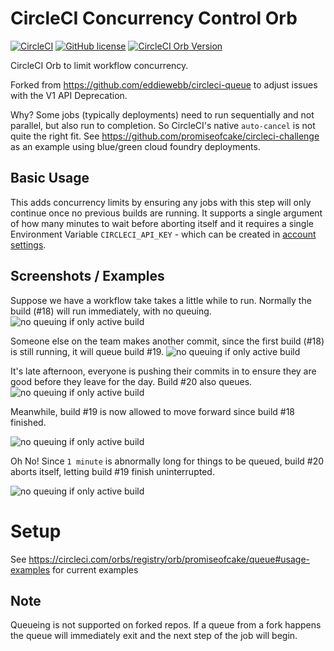 # CircleCI Concurrency Control Orb

[![CircleCI](https://img.shields.io/circleci/build/gh/promiseofcake/circleci-queue)](https://circleci.com/gh/promiseofcake/circleci-queue/tree/master)
[![GitHub license](https://img.shields.io/github/license/promiseofcake/circleci-queue)](https://github.com/promiseofcake/circleci-queue/blob/master/LICENSE)
[![CircleCI Orb Version](https://img.shields.io/badge/endpoint.svg?url=https://badges.circleci.io/orb/promiseofcake/queue)](https://circleci.com/orbs/registry/orb/promiseofcake/queue)

CircleCI Orb to limit workflow concurrency.

Forked from https://github.com/eddiewebb/circleci-queue to adjust issues with the V1 API Deprecation.

Why? Some jobs (typically deployments) need to run sequentially and not parallel, but also run to completion. So CircleCI's native `auto-cancel` is not quite the right fit.
See https://github.com/promiseofcake/circleci-challenge as an example using blue/green cloud foundry deployments.


## Basic Usage

This adds concurrency limits by ensuring any jobs with this step will only continue once no previous builds are running. It supports a single argument of how many minutes to wait before aborting itself and it requires a single Environment Variable `CIRCLECI_API_KEY` - which can be created in [account settings](https://circleci.com/account/api).

## Screenshots / Examples

Suppose we have a workflow take takes a little while to run. Normally the build (#18) will run immediately, with no queuing.
![no queuing if only active build](assets/build_noqueue.png)

Someone else on the team makes another commit, since the first build (#18) is still running, it will queue build #19.
![no queuing if only active build](assets/build_queue2.png)

It's late afternoon, everyone is pushing their commits in to ensure they are good before they leave for the day. Build #20 also queues.
![no queuing if only active build](assets/build_queued.png)

Meanwhile, build #19 is now allowed to move forward since build #18 finished.

![no queuing if only active build](assets/build_progressed.png)

Oh No! Since `1 minute` is abnormally long for things to be queued, build #20 aborts itself, letting build #19 finish uninterrupted.

![no queuing if only active build](assets/build_aborted.png)

# Setup
See https://circleci.com/orbs/registry/orb/promiseofcake/queue#usage-examples for current examples

## Note

Queueing is not supported on forked repos. If a queue from a fork happens the queue will immediately exit and the next step of the job will begin.
